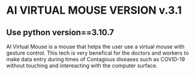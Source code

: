 # AI VIRTUAL MOUSE VERSION v.3.1
## Use python version==3.10.7
AI Virtual Mouse is a mouse that helps the user use a virtual mouse with gesture control. This tech is very benefical for the doctors and workers to make data entry during times of Contagious diseases such as COVID-19 without touching and intereacting with the computer surface.
